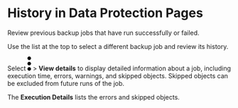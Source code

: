 # History in Data Protection Pages
Review previous backup jobs that have run successfully or failed.

Use the list at the top to select a different backup job and review its history.

Select 
![../Images/more_vert_kebob-15px.svg](../Images/more_vert_kebob-15px.svg) > **View details** to display detailed information about a job, including execution time, errors, warnings, and skipped objects. Skipped objects can be excluded from future runs of the job.

The **Execution Details** lists the errors and skipped objects.
